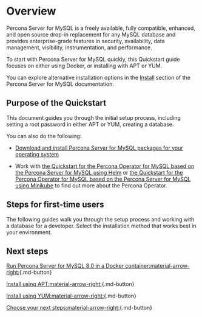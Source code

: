 # Overview

Percona Server for MySQL is a freely available, fully compatible, enhanced, and open source drop-in replacement for any MySQL database and provides enterprise-grade features in security, availability, data management, visibility, instrumentation, and performance.

To start with Percona Server for MySQL quickly, this Quickstart guide focuses on either using Docker, or installing with APT or YUM.

You can explore alternative installation options in the [Install] section of the Percona Server for MySQL documentation.


## Purpose of the Quickstart

This document guides you through the initial setup process, including setting a root password in either APT or YUM, creating a database.

You can also do the following:

* [Download and install Percona Server for MySQL packages for your operating system](installation.md)

* Work with [the Quickstart for the Percona Operator for MySQL based on the Percona Server for MySQL using Helm] or [the Quickstart for the Percona Operator for MySQL based on the Percona Server for MySQL using Minikube] to find out more about the Percona Operator.


## Steps for first-time users

The following guides walk you through the setup process and working with a database for a developer. Select the installation method that works best in your environment.


## Next steps

[Run Percona Server for MySQL 8.0 in a Docker container:material-arrow-right:](quickstart-docker.md){.md-button}

[Install using APT:material-arrow-right:](quickstart-apt.md){.md-button}

[Install using YUM:material-arrow-right:](quickstart-yum.md){.md-button}

[Choose your next steps:material-arrow-right:](quickstart-next-steps.md){.md-button}






[the Quickstart for the Percona Operator for MySQL based on the Percona Server for MySQL using Helm]: https://docs.percona.com/percona-operator-for-mysql/ps/helm.html

[the Quickstart for the Percona Operator for MySQL based on the Percona Server for MySQL using Minikube]: https://docs.percona.com/percona-operator-for-mysql/ps/minikube.html

[a Docker container]: quickstart-docker.md
[using APT]: quickstart-apt.md
[using YUM]: quickstart-yum.md
[Install]:installation.md
